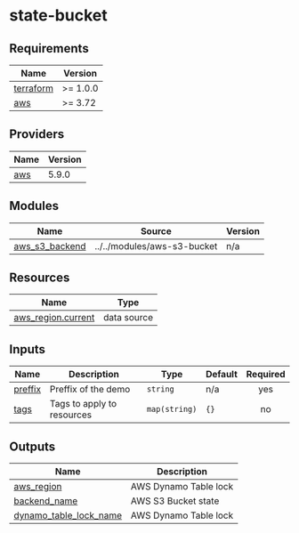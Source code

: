 # state-bucket

<!-- BEGINNING OF PRE-COMMIT-TERRAFORM DOCS HOOK -->
## Requirements

| Name | Version |
|------|---------|
| <a name="requirement_terraform"></a> [terraform](#requirement\_terraform) | >= 1.0.0 |
| <a name="requirement_aws"></a> [aws](#requirement\_aws) | >= 3.72 |

## Providers

| Name | Version |
|------|---------|
| <a name="provider_aws"></a> [aws](#provider\_aws) | 5.9.0 |

## Modules

| Name | Source | Version |
|------|--------|---------|
| <a name="module_aws_s3_backend"></a> [aws\_s3\_backend](#module\_aws\_s3\_backend) | ../../modules/aws-s3-bucket | n/a |

## Resources

| Name | Type |
|------|------|
| [aws_region.current](https://registry.terraform.io/providers/hashicorp/aws/latest/docs/data-sources/region) | data source |

## Inputs

| Name | Description | Type | Default | Required |
|------|-------------|------|---------|:--------:|
| <a name="input_preffix"></a> [preffix](#input\_preffix) | Preffix of the demo | `string` | n/a | yes |
| <a name="input_tags"></a> [tags](#input\_tags) | Tags to apply to resources | `map(string)` | `{}` | no |

## Outputs

| Name | Description |
|------|-------------|
| <a name="output_aws_region"></a> [aws\_region](#output\_aws\_region) | AWS Dynamo Table lock |
| <a name="output_backend_name"></a> [backend\_name](#output\_backend\_name) | AWS S3 Bucket state |
| <a name="output_dynamo_table_lock_name"></a> [dynamo\_table\_lock\_name](#output\_dynamo\_table\_lock\_name) | AWS Dynamo Table lock |
<!-- END OF PRE-COMMIT-TERRAFORM DOCS HOOK -->
